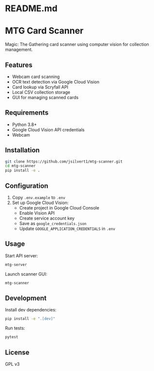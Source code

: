 # README.md
# MTG Card Scanner

Magic: The Gathering card scanner using computer vision for collection management.

## Features
- Webcam card scanning
- OCR text detection via Google Cloud Vision
- Card lookup via Scryfall API
- Local CSV collection storage
- GUI for managing scanned cards

## Requirements
- Python 3.8+
- Google Cloud Vision API credentials
- Webcam

## Installation
```bash
git clone https://github.com/jsilvert1/mtg-scanner.git
cd mtg-scanner
pip install -e .
```

## Configuration
1. Copy `.env.example` to `.env`
2. Set up Google Cloud Vision:
   - Create project in Google Cloud Console
   - Enable Vision API
   - Create service account key
   - Save as `google_credentials.json`
   - Update `GOOGLE_APPLICATION_CREDENTIALS` in `.env`

## Usage
Start API server:
```bash
mtg-server
```

Launch scanner GUI:
```bash
mtg-scanner
```

## Development
Install dev dependencies:
```bash
pip install -e ".[dev]"
```

Run tests:
```bash
pytest
```

## License
GPL v3

